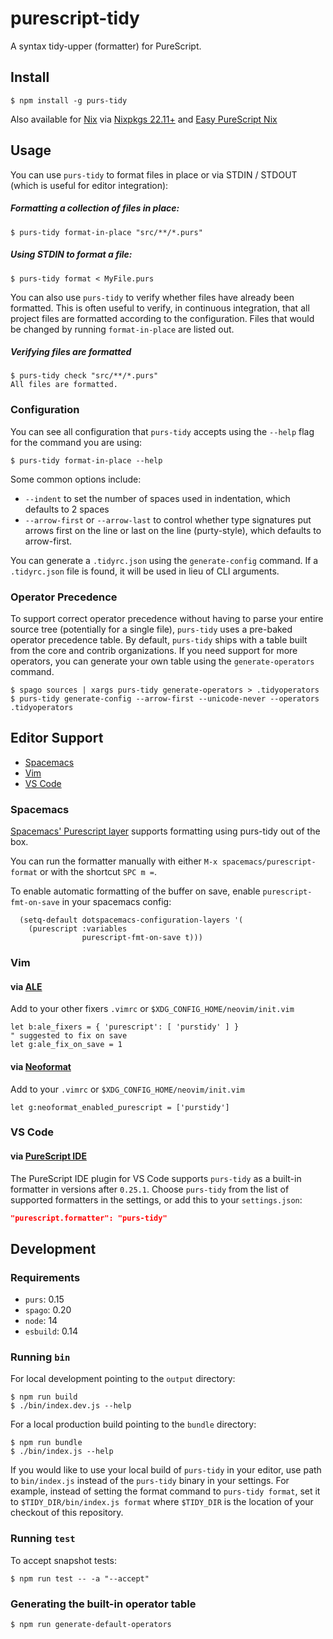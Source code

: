 # purescript-tidy

A syntax tidy-upper (formatter) for PureScript.

## Install

```console
$ npm install -g purs-tidy
```

Also available for [Nix](https://nixos.org/) via [Nixpkgs 22.11+](https://search.nixos.org/packages?channel=unstable&from=0&size=50&sort=relevance&type=packages&query=purs-tidy) and [Easy PureScript Nix](https://github.com/justinwoo/easy-purescript-nix)

## Usage

You can use `purs-tidy` to format files in place or via STDIN / STDOUT (which is useful for editor integration):

##### Formatting a collection of files in place:

```console
$ purs-tidy format-in-place "src/**/*.purs"
```

##### Using STDIN to format a file:

```console
$ purs-tidy format < MyFile.purs
```

You can also use `purs-tidy` to verify whether files have already been formatted. This is often useful to verify, in continuous integration, that all project files are formatted according to the configuration. Files that would be changed by running `format-in-place` are listed out.


##### Verifying files are formatted

```console
$ purs-tidy check "src/**/*.purs"
All files are formatted.
```

### Configuration

You can see all configuration that `purs-tidy` accepts using the `--help` flag for the command you are using:

```console
$ purs-tidy format-in-place --help
```

Some common options include:

- `--indent` to set the number of spaces used in indentation, which defaults to 2 spaces
- `--arrow-first` or `--arrow-last` to control whether type signatures put arrows first on the line or last on the line (purty-style), which defaults to arrow-first.

You can generate a `.tidyrc.json` using the `generate-config` command. If a `.tidyrc.json` file is found, it will be used in lieu of CLI arguments.

### Operator Precedence

To support correct operator precedence without having to parse your entire
source tree (potentially for a single file), `purs-tidy` uses a pre-baked
operator precedence table. By default, `purs-tidy` ships with a table built
from the core and contrib organizations. If you need support for more
operators, you can generate your own table using the `generate-operators`
command.

```console
$ spago sources | xargs purs-tidy generate-operators > .tidyoperators
$ purs-tidy generate-config --arrow-first --unicode-never --operators .tidyoperators
```

## Editor Support

* [Spacemacs](#spacemacs)
* [Vim](#vim)
* [VS Code](#vs-code)

### Spacemacs

[Spacemacs' Purescript layer](https://github.com/syl20bnr/spacemacs/tree/develop/layers/%2Blang/purescript)
supports formatting using purs-tidy out of the box.

You can run the formatter manually with either `M-x spacemacs/purescript-format` or with the shortcut `SPC m =`.

To enable automatic formatting of the buffer on save, enable `purescript-fmt-on-save` in your spacemacs config:

```elisp
  (setq-default dotspacemacs-configuration-layers '(
    (purescript :variables
                purescript-fmt-on-save t)))
```


### Vim

#### via [ALE](https://github.com/dense-analysis/ale)

Add to your other fixers `.vimrc` or `$XDG_CONFIG_HOME/neovim/init.vim`

```viml
let b:ale_fixers = { 'purescript': [ 'purstidy' ] }
" suggested to fix on save
let g:ale_fix_on_save = 1
```

#### via [Neoformat](https://github.com/sbdchd/neoformat)

Add to your `.vimrc` or `$XDG_CONFIG_HOME/neovim/init.vim`

```viml
let g:neoformat_enabled_purescript = ['purstidy']
```

### VS Code

#### via [PureScript IDE](https://marketplace.visualstudio.com/items?itemName=nwolverson.ide-purescript)

The PureScript IDE plugin for VS Code supports `purs-tidy` as a built-in formatter in versions after `0.25.1`. Choose `purs-tidy` from the list of supported formatters in the settings, or add this to your `settings.json`:

```json
"purescript.formatter": "purs-tidy"
```

## Development

### Requirements

* `purs`: 0.15
* `spago`: 0.20
* `node`: 14
* `esbuild`: 0.14

### Running `bin`

For local development pointing to the `output` directory:

```console
$ npm run build
$ ./bin/index.dev.js --help
```

For a local production build pointing to the `bundle` directory:

```console
$ npm run bundle
$ ./bin/index.js --help
```

If you would like to use your local build of `purs-tidy` in your editor, use path to `bin/index.js` instead of the `purs-tidy` binary in your settings. For example, instead of setting the format command to `purs-tidy format`, set it to `$TIDY_DIR/bin/index.js format` where `$TIDY_DIR` is the location of your checkout of this repository.

### Running `test`

To accept snapshot tests:

```console
$ npm run test -- -a "--accept"
```

### Generating the built-in operator table

```console
$ npm run generate-default-operators
```
